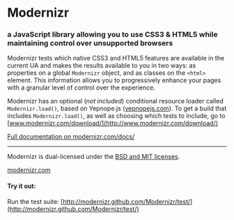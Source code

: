 Modernizr
=========

### a JavaScript library allowing you to use CSS3 & HTML5 while maintaining control over unsupported browsers 

Modernizr tests which native CSS3 and HTML5 features are available in
the current UA and makes the results available to you in two ways:
as properties on a global `Modernizr` object, and as classes on the
`<html>` element. This information allows you to progressively enhance
your pages with a granular level of control over the experience.

Modernizr has an optional (*not included*) conditional resource loader
called `Modernizr.load()`, based on Yepnope.js ([yepnopejs.com](http://yepnopejs.com/)).
To get a build that includes `Modernizr.load()`, as well as choosing
which tests to include, go to [www.modernizr.com/download/](http://www.modernizr.com/download/)

[Full documentation on modernizr.com/docs/](http://www.modernizr.com/docs/)

* * *

Modernizr is dual-licensed under the [BSD and MIT licenses](http://www.modernizr.com/license/).

[modernizr.com](http://www.modernizr.com/)


#### Try it out: 

Run the test suite: [http://modernizr.github.com/Modernizr/test/](http://modernizr.github.com/Modernizr/test/)
